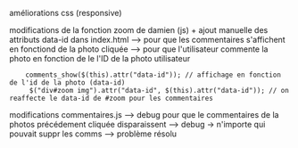 améliorations css (responsive)

modifications de la fonction zoom de damien (js) + ajout manuelle des attributs data-id dans index.html
		--> pour que les commentaires s'affichent en fonctiond de la photo cliquée
		--> pour que l'utilisateur commente la photo en fonction de le l'ID de la photo utilisateur
		
		comments_show($(this).attr("data-id")); // affichage en fonction de l'id de la photo (data-id)
		 $("div#zoom img").attr("data-id", $(this).attr("data-id")); // on reaffecte le data-id de #zoom pour les commentaires
	 
	 
modifications commentaires.js
		--> debug pour que le commentaires de la photos précédement cliquée disparaissent
		--> debug -> n'importe qui pouvait suppr les comms --> problème résolu

							